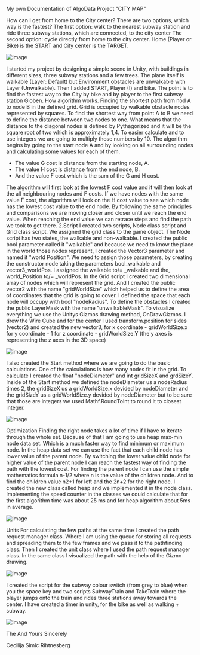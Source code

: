 My own Documentation of AlgoData Project "CITY MAP"

How can I get from home to the City center? There are two options, which way is the fastest?
The first option: walk to the nearest subway station and ride three subway stations, which are connected, to the city center
The second option: cycle directly from home to the city center.
Home (Player or Bike) is the START and City center is the TARGET.

![image](https://user-images.githubusercontent.com/90723803/164650003-8876e100-ee31-4c0f-8006-be4c8870b253.png)

I started my project by designing a simple scene in Unity, with buildings in different sizes, three subway stations and a few trees. The plane itself is walkable (Layer: Default) but Environment obstacles are unwalkable with Layer (Unwalkable). Then I added START, Player (I) and bike. The point is to find the fastest way to the City by bike and by player to the first subway station Globen. How algorithm works. Finding the shortest path from nod A to node B in the defined grid. Grid is occupied by walkable obstacle nodes represented by squares. To find the shortest way from point A to B we need to define the distance between two nodes to one. What means that the distance to the diagonal nodes is defined by Pythagorized and it will be the square root of two which is approximately 1,4. To easier calculate and to use integers we are going to multiply those numbers by 10. The algorithm begins by going to the start node A and by looking on all surrounding nodes and calculating some values for each of them.

* The value G cost is distance from the starting node, A.
* The value H cost is distance from the end node, B.
* And the value F cost which is the sum of the G and H cost.

The algorithm will first look at the lowest F cost value and it will then look at the all neighbouring nodes and F costs. If we have nodes with the same value F cost, the algorithm will look on the H cost value to see which node has the lowest cost value to the end node. By following the same principles and comparisons we are moving closer and closer until we reach the end value. When reaching the end value we can retrace steps and find the path we took to get there. 2.Script I created two scripts, Node class script and Grid class script. We assigned the grid class to the game object. The Node script has two states, the walkable and non-walkable. I created the public bool parameter called it "walkable" and because we need to know the place in the world those nodes represent, I created the Vector3 parameter and named it "world Position". We need to assign those parameters, by creating the constructor node taking the parameters bool_walkable and vector3_worldPos. I assigned the walkable to/= _walkable and the, world_Position to/= _worldPos. In the Grid script I created two dimensional array of nodes which will represent the grid. And I created the public vector2 with the name "gridWorldSize" which helped us to define the area of coordinates that the grid is going to cover. I defined the space that each node will occupy with bool "nodeRadius". To define the obstacles I created the public LayerMask with the name "unwalkableMask". To visualize everything we use the Unitys Gizmos drawing method, OnDrawGizmos. I drew the Wire Cube and for the center I used transform.position for sides (vector2) and created the new vector3, for x coordinate - gridWorldSize.x for y coordinate - 1 for z coordinate - gridWorldSize.Y (the y axes is representing the z axes in the 3D space)

![image](https://user-images.githubusercontent.com/90723803/164650646-c6a5e546-851c-4f62-b0b5-5d6b258ff37a.png)
 
I also created the Start method where we are going to do the basic calculations. One of the calculations is how many nodes fit in the grid. To calculate I created the float "nodeDiameter" and int gridSizeX and grdSizeY. Inside of the Start method we defined the nodeDiameter us a nodeRadius times 2, the gridSizeX us a gridWorldSize.x devided by nodeDiameter and the gridSizeY us a gridWorldSize.y devided by nodeDiameter but to be sure that those are integers we used Mathf.RoundToInt to round it to closest integer.

![image](https://user-images.githubusercontent.com/90723803/164650960-648f59a9-1215-4302-9888-89850bdad254.png)
 
Optimization
Finding the right node takes a lot of time if I have to iterate through the whole set. Because of that I am going to use heap max-min node data set. Which is a much faster way to find minimum or maximum node. In the heap data set we can use the fact that each child node has lower value of the parent node. By switching the lower value child node for higher value of the parent node I can reach the fastest way of finding the path with the lowest cost. For finding the parent node I can use the simple mathematics formula n-1/2 where n is the value of the children node. And to find the children value n2+1 for left and the 2n+2 for the right node. I created the new class called heap and we implemented it in the node class. Implementing the speed counter in the classes we could calculate that for the first algorithm time was about 25 ms and for heap algorithm about 5ms in average.

![image](https://user-images.githubusercontent.com/90723803/164651610-abf80d76-6413-4902-8c0c-69beae1293d4.png)
 
Units
For calculating the few paths at the same time I created the path request manager class. Where I am using the queue for storing all requests and spreading them to the few frames and we pass it to the pathfinding class. Then I created the unit class where I used the path request manager class. In the same class I visualized the path with the help of the Gizmo drawing.

![image](https://user-images.githubusercontent.com/90723803/164648762-34709a1f-b162-432f-9172-9b5a95b6d64e.png)
 
I created the script for the subway colour switch (from grey to blue) when you the space key and two scripts SubwayTrain and TakeTrain where the player jumps onto the train and rides three stations away towards the center. 
I have created a timer in unity, for the bike as well as walking + subway.

![image](https://user-images.githubusercontent.com/90723803/164651744-734ef7c6-2baa-43ef-8d2f-99d9fc729f51.png)
 
The And
Yours Sincerely

Cecilija Simic Rihtnesberg
